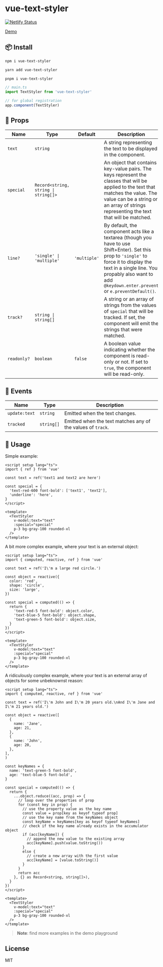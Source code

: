 # vue-text-styler

[![Netlify Status](https://api.netlify.com/api/v1/badges/15c71247-48b5-4bc5-afd4-2057bf183d43/deploy-status)](https://app.netlify.com/sites/vue-text-styler/deploys)

[Demo](https://vue-text-styler.netlify.app/)

## 📦 Install

```bash
npm i vue-text-styler
```

```bash
yarn add vue-text-styler
```

```bash
pnpm i vue-text-styler
```

```ts
// main.ts
import TextStyler from 'vue-text-styler'

// for global registration
app.component(TextStyler)
```

## 🧰 Props

| Name     | Type                                                                 | Default | Description                                                                                         |
| -------- | -------------------------------------------------------------------- | ------- | --------------------------------------------------------------------------------------------------- |
| `text`   | `string`                                                             |     | A string representing the text to be displayed in the component.                                     |
| `special`| `Record<string, string \| string[]>`                                 |     | An object that contains key-value pairs. The keys represent the classes that will be applied to the text that matches the value. The value can be a string or an array of strings representing the text that will be matched. |
| `line?`   | `'single' \| 'multiple'`                                             | `'multiple'`    | By default, the component acts like a textarea (though you have to use Shift+Enter). Set this prop to `'single'` to force it to display the text in a single line. You propably also want to add `@keydown.enter.prevent` or `e.preventDefault()`. |
| `track?`  | `string \| string[]`                                                 |     | A string or an array of strings from the values of `special` that will be tracked. If set, the component will emit the strings that were matched. |
| `readonly?`| `boolean`                                                           | `false` | A boolean value indicating whether the component is read-only or not. If set to `true`, the component will be read-only. |

## 📜 Events

| Name     | Type                                                                 | Description                                                                                         |
| -------- | -------------------------------------------------------------------- | --------------------------------------------------------------------------------------------------- |
| `update:text`   | `string`                                                             | Emitted when the text changes.                                     |
| `tracked`| `string[]`                                 | Emitted when the text matches any of the values of `track`. |

## 🚀 Usage

Simple example:

```vue
<script setup lang="ts">
import { ref } from 'vue'

const text = ref('text1 and text2 are here')

const special = {
  'text-red-600 font-bold': ['text1', 'text2'],
  'underline': 'here',
}
</script>

<template>
  <TextStyler
    v-model:text="text"
    :special="special"
    p-3 bg-gray-100 rounded-xl
  />
</template>
```

A bit more complex example, where your text is an external object:

```vue
<script setup lang="ts">
import { computed, reactive, ref } from 'vue'

const text = ref('I\'m a large red circle.')

const object = reactive({
  color: 'red',
  shape: 'circle',
  size: 'large',
})

const special = computed(() => {
  return {
    'text-red-5 font-bold': object.color,
    'text-blue-5 font-bold': object.shape,
    'text-green-5 font-bold': object.size,
  }
})
</script>

<template>
  <TextStyler
    v-model:text="text"
    :special="special"
    p-3 bg-gray-100 rounded-xl
  />
</template>
```

A ridiculously complex example, where your text is an external array of objects for some unbeknownst reason:

```vue
<script setup lang="ts">
import { computed, reactive, ref } from 'vue'

const text = ref('I\'m John and I\'m 20 years old.\nAnd I\'m Jane and I\'m 21 years old.')

const object = reactive([
  {
    name: 'Jane',
    age: 21,
  },
  {
    name: 'John',
    age: 20,
  },
],
)

const keyNames = {
  name: 'text-green-5 font-bold',
  age: 'text-blue-5 font-bold',
}

const special = computed(() => {
  return {
    ...object.reduce((acc, prop) => {
      // loop over the properties of prop
      for (const key in prop) {
        // use the property value as the key name
        const value = prop[key as keyof typeof prop]
        // use the key name from the keyNames object
        const keyName = keyNames[key as keyof typeof keyNames]
        // check if the key name already exists in the accumulator object
        if (acc[keyName]) {
          // append the new value to the existing array
          acc[keyName].push(value.toString())
        }
        else {
          // create a new array with the first value
          acc[keyName] = [value.toString()]
        }
      }
      return acc
    }, {} as Record<string, string[]>),
  }
})
</script>

<template>
  <TextStyler
    v-model:text="text"
    :special="special"
    p-3 bg-gray-100 rounded-xl
  />
</template>
```

> **Note**: find more examples in the demo playground

## License

MIT
